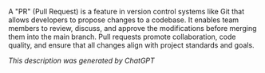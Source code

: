 A "PR" (Pull Request) is a feature in version control systems like Git that allows developers to propose changes to a codebase. It enables team members to review, discuss, and approve the modifications before merging them into the main branch. Pull requests promote collaboration, code quality, and ensure that all changes align with project standards and goals.

*This description was generated by ChatGPT*